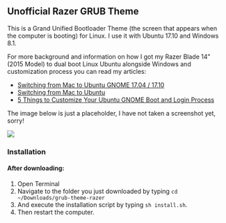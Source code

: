 ## Unofficial Razer GRUB Theme
This is a Grand Unified Bootloader Theme (the screen that appears when the computer is booting) for Linux. I use it with Ubuntu 17.10 and Windows 8.1.

For more background and information on how I got my Razer Blade 14" (2015 Model) to dual boot Linux Ubuntu alongside Windows and customization process you can read my articles:

* [Switching from Mac to Ubuntu GNOME 17.04 / 17.10](https://www.theportlandcompany.com/2017/08/14/switching-mac-ubuntu-gnome-17-04/)
* [Switching from Mac to Ubuntu](https://www.theportlandcompany.com/2012/04/03/switching-mac-os-x-ubuntu/)
* [5 Things to Customize Your Ubuntu GNOME Boot and Login Process](https://www.theportlandcompany.com/2018/02/15/5-things-to-customize-your-ubuntu-gnome-boot-login-process/)


The image below is just a placeholder, I have not taken a screenshot yet, sorry!

![](https://i.imgur.com/XitFbtv.gif)

### Installation

#### After downloading:
1. Open Terminal
2. Navigate to the folder you just downloaded by typing `cd ~/Downloads/grub-theme-razer`
3. And execute the installation script by typing `sh install.sh`.
4. Then restart the computer.